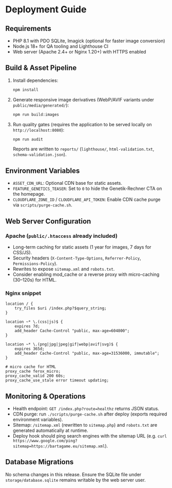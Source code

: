 # Deployment Guide

## Requirements
- PHP 8.1 with PDO SQLite, Imagick (optional for faster image conversion)
- Node.js 18+ for QA tooling and Lighthouse CI
- Web server (Apache 2.4+ or Nginx 1.20+) with HTTPS enabled

## Build & Asset Pipeline
1. Install dependencies:
   ```bash
   npm install
   ```
2. Generate responsive image derivatives (WebP/AVIF variants under `public/media/generated/`):
   ```bash
   npm run build:images
   ```
3. Run quality gates (requires the application to be served locally on `http://localhost:8080`):
   ```bash
   npm run audit
   ```
   Reports are written to `reports/` (`lighthouse/`, `html-validation.txt`, `schema-validation.json`).

## Environment Variables
- `ASSET_CDN_URL`: Optional CDN base for static assets.
- `FEATURE_GENETICS_TEASER`: Set to `0` to hide the Genetik-Rechner CTA on the homepage.
- `CLOUDFLARE_ZONE_ID` / `CLOUDFLARE_API_TOKEN`: Enable CDN cache purge via `scripts/purge-cache.sh`.

## Web Server Configuration
### Apache (`public/.htaccess` already included)
- Long-term caching for static assets (1 year for images, 7 days for CSS/JS).
- Security headers (`X-Content-Type-Options`, `Referrer-Policy`, `Permissions-Policy`).
- Rewrites to expose `sitemap.xml` and `robots.txt`.
- Consider enabling mod_cache or a reverse proxy with micro-caching (30–120s) for HTML.

### Nginx snippet
```
location / {
    try_files $uri /index.php?$query_string;
}

location ~* \.(css|js)$ {
    expires 7d;
    add_header Cache-Control "public, max-age=604800";
}

location ~* \.(png|jpg|jpeg|gif|webp|avif|svg)$ {
    expires 365d;
    add_header Cache-Control "public, max-age=31536000, immutable";
}

# micro cache for HTML
proxy_cache ferox_micro;
proxy_cache_valid 200 60s;
proxy_cache_use_stale error timeout updating;
```

## Monitoring & Operations
- Health endpoint: `GET /index.php?route=healthz` returns JSON status.
- CDN purge: run `./scripts/purge-cache.sh` after deploy (exports required environment variables).
- Sitemap: `/sitemap.xml` (rewritten to `sitemap.php`) and `robots.txt` are generated automatically at runtime.
- Deploy hook should ping search engines with the sitemap URL (e.g. `curl https://www.google.com/ping?sitemap=https://bartagame.eu/sitemap.xml`).

## Database Migrations
No schema changes in this release. Ensure the SQLite file under `storage/database.sqlite` remains writable by the web server user.
